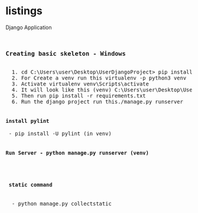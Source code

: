 # listings
Django Application

<pre>
  <h3>Creating basic skeleton - Windows</h3>
  1. cd C:\Users\user\Desktop\UserDjangoProject> pip install virtualenv
  2. For Create a venv run this virtualenv -p python3 venv
  3. Activate virtualenv venv\Scripts\activate
  4. It will look like this (venv) C:\Users\user\Desktop\UserDjangoProject>
  5. Then run pip install -r requirements.txt
  6. Run the django project run this./manage.py runserver
  <h4>install pylint</h4> - pip install -U pylint (in venv)
  <h4>Run Server - python manage.py runserver (venv)</h4> 
  <h4> static command </h4>
  - python manage.py collectstatic
</pre>
